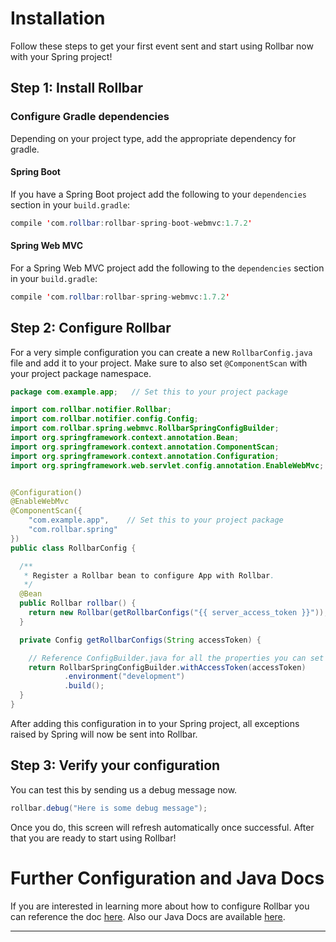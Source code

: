 # Installation

Follow these steps to get your first event sent and start using Rollbar now with your Spring project! 


## Step 1: Install Rollbar 


### Configure Gradle dependencies

Depending on your project type, add the appropriate dependency for gradle.


#### Spring Boot

If you have a Spring Boot project add the following to your `dependencies` section in your `build.gradle`:
 
``` java
compile 'com.rollbar:rollbar-spring-boot-webmvc:1.7.2'
```

#### Spring Web MVC

For a Spring Web MVC project add the following to the `dependencies` section in your `build.gradle`: 

``` java
compile 'com.rollbar:rollbar-spring-webmvc:1.7.2'
```


## Step 2: Configure Rollbar

For a very simple configuration you can create a new `RollbarConfig.java` file and add it to your project. Make sure to also set `@ComponentScan` with your project package namespace.


``` java
package com.example.app;   // Set this to your project package

import com.rollbar.notifier.Rollbar;
import com.rollbar.notifier.config.Config;
import com.rollbar.spring.webmvc.RollbarSpringConfigBuilder;
import org.springframework.context.annotation.Bean;
import org.springframework.context.annotation.ComponentScan;
import org.springframework.context.annotation.Configuration;
import org.springframework.web.servlet.config.annotation.EnableWebMvc;


@Configuration()
@EnableWebMvc
@ComponentScan({
    "com.example.app",    // Set this to your project package
    "com.rollbar.spring"
})
public class RollbarConfig {

  /**
   * Register a Rollbar bean to configure App with Rollbar.
   */
  @Bean
  public Rollbar rollbar() {
    return new Rollbar(getRollbarConfigs("{{ server_access_token }}"));
  }

  private Config getRollbarConfigs(String accessToken) {

    // Reference ConfigBuilder.java for all the properties you can set for Rollbar
    return RollbarSpringConfigBuilder.withAccessToken(accessToken)
            .environment("development")
            .build();
  }
}
```

After adding this configuration in to your Spring project, all exceptions raised by Spring will now be sent into Rollbar.


## Step 3: Verify your configuration

You can test this by sending us a debug message now.

``` java
rollbar.debug("Here is some debug message");

```

Once you do, this screen will refresh automatically once successful. After that you are ready to start using Rollbar!


# Further Configuration and Java Docs

If you are interested in learning more about how to configure Rollbar you can reference the doc <a href="https://docs.rollbar.com/docs/spring#configure-the-rollbar-bean" target="_blank" rel="noopener">here</a>. Also our Java Docs are available <a href="https://javadoc.io/doc/com.rollbar" target="_blank" rel="noopener">here</a>.


***
